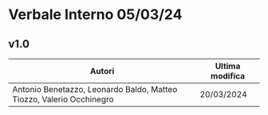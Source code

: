 # Verbale Interno 05/03/24

## v1.0

|                               Autori                               |Ultima modifica|
|--------------------------------------------------------------------|---------------|
|Antonio Benetazzo, Leonardo Baldo, Matteo Tiozzo, Valerio Occhinegro|   20/03/2024  |